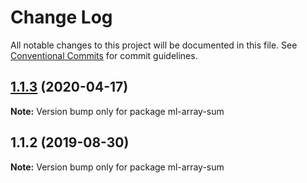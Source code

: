 # Change Log

All notable changes to this project will be documented in this file.
See [Conventional Commits](https://conventionalcommits.org) for commit guidelines.

## [1.1.3](https://github.com/mljs/array/compare/ml-array-sum@1.1.2...ml-array-sum@1.1.3) (2020-04-17)

**Note:** Version bump only for package ml-array-sum





## 1.1.2 (2019-08-30)

**Note:** Version bump only for package ml-array-sum
